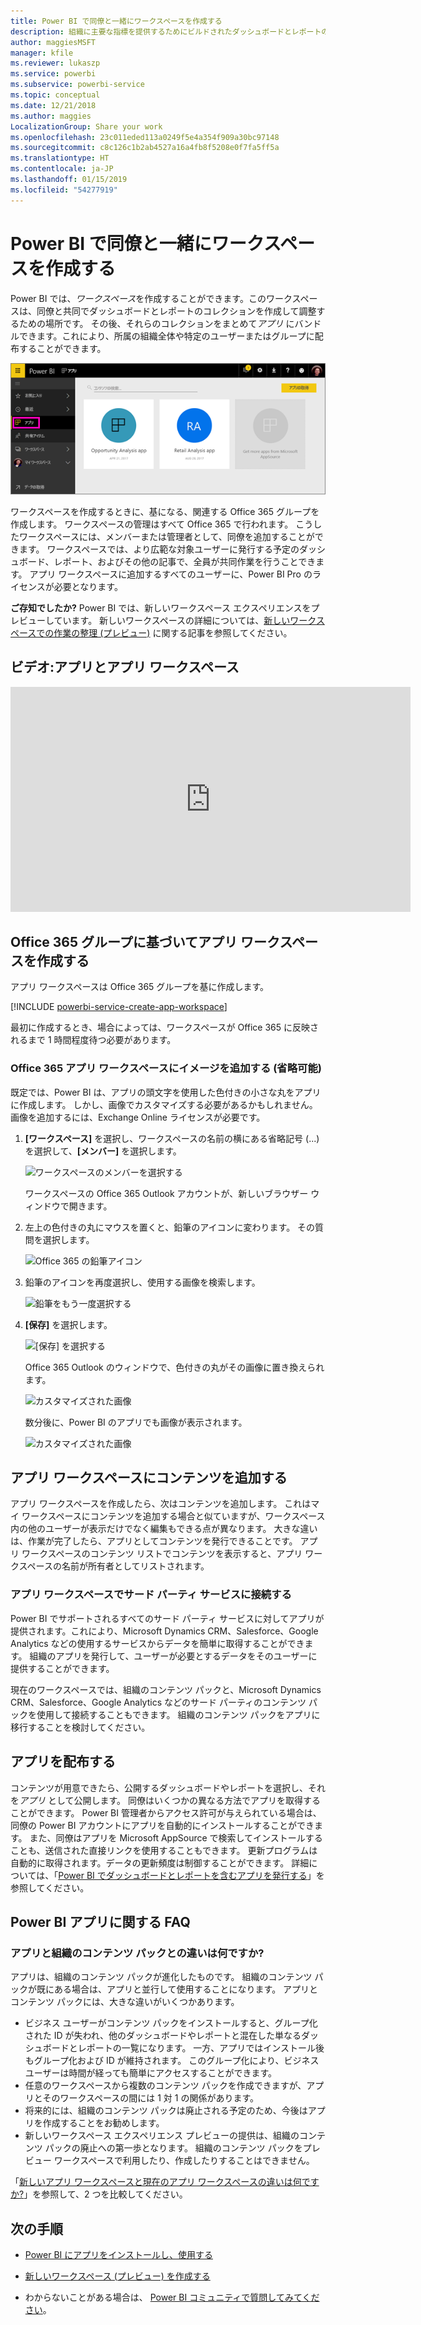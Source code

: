 ```yaml
---
title: Power BI で同僚と一緒にワークスペースを作成する
description: 組織に主要な指標を提供するためにビルドされたダッシュボードとレポートのコレクションである、ワークスペースを作成する方法について説明します。
author: maggiesMSFT
manager: kfile
ms.reviewer: lukaszp
ms.service: powerbi
ms.subservice: powerbi-service
ms.topic: conceptual
ms.date: 12/21/2018
ms.author: maggies
LocalizationGroup: Share your work
ms.openlocfilehash: 23c011eded113a0249f5e4a354f909a30bc97148
ms.sourcegitcommit: c8c126c1b2ab4527a16a4fb8f5208e0f7fa5ff5a
ms.translationtype: HT
ms.contentlocale: ja-JP
ms.lasthandoff: 01/15/2019
ms.locfileid: "54277919"
---
```

# <a name="create-workspaces-with-your-colleagues-in-power-bi"></a>Power BI で同僚と一緒にワークスペースを作成する

Power BI では、*ワークスペース*を作成することができます。このワークスペースは、同僚と共同でダッシュボードとレポートのコレクションを作成して調整するための場所です。 その後、それらのコレクションをまとめて*アプリ* にバンドルできます。これにより、所属の組織全体や特定のユーザーまたはグループに配布することができます。 

![Power BI アプリ](media/service-create-workspaces/power-bi-apps-left-nav.png)

ワークスペースを作成するときに、基になる、関連する Office 365 グループを作成します。 ワークスペースの管理はすべて Office 365 で行われます。 こうしたワークスペースには、メンバーまたは管理者として、同僚を追加することができます。 ワークスペースでは、より広範な対象ユーザーに発行する予定のダッシュボード、レポート、およびその他の記事で、全員が共同作業を行うことできます。 アプリ ワークスペースに追加するすべてのユーザーに、Power BI Pro のライセンスが必要となります。 

**ご存知でしたか?**  Power BI では、新しいワークスペース エクスペリエンスをプレビューしています。 新しいワークスペースの詳細については、[新しいワークスペースでの作業の整理 (プレビュー)](service-new-workspaces.md) に関する記事を参照してください。 

## <a name="video-apps-and-app-workspaces"></a>ビデオ:アプリとアプリ ワークスペース
<iframe width="640" height="360" src="https://www.youtube.com/embed/Ey5pyrr7Lk8?showinfo=0" frameborder="0" allowfullscreen></iframe>

## <a name="create-an-app-workspace-based-on-an-office-365-group"></a>Office 365 グループに基づいてアプリ ワークスペースを作成する

アプリ ワークスペースは Office 365 グループを基に作成します。

[!INCLUDE [powerbi-service-create-app-workspace](./includes/powerbi-service-create-app-workspace.md)]

最初に作成するとき、場合によっては、ワークスペースが Office 365 に反映されるまで 1 時間程度待つ必要があります。 

### <a name="add-an-image-to-your-office-365-app-workspace-optional"></a>Office 365 アプリ ワークスペースにイメージを追加する (省略可能)
既定では、Power BI は、アプリの頭文字を使用した色付きの小さな丸をアプリに作成します。 しかし、画像でカスタマイズする必要があるかもしれません。 画像を追加するには、Exchange Online ライセンスが必要です。

1. **[ワークスペース]** を選択し、ワークスペースの名前の横にある省略記号 (...) を選択して、**[メンバー]** を選択します。 
   
     ![ワークスペースのメンバーを選択する](media/service-create-distribute-apps/power-bi-apps-workspace-members.png)
   
    ワークスペースの Office 365 Outlook アカウントが、新しいブラウザー ウィンドウで開きます。
2. 左上の色付きの丸にマウスを置くと、鉛筆のアイコンに変わります。 その質問を選択します。
   
     ![Office 365 の鉛筆アイコン](media/service-create-distribute-apps/power-bi-apps-workspace-edit-image.png)
3. 鉛筆のアイコンを再度選択し、使用する画像を検索します。
   
     ![鉛筆をもう一度選択する](media/service-create-distribute-apps/power-bi-apps-workspace-edit-group.png)

4. **[保存]** を選択します。
   
     ![[保存] を選択する](media/service-create-distribute-apps/power-bi-apps-workspace-save-image.png)
   
    Office 365 Outlook のウィンドウで、色付きの丸がその画像に置き換えられます。 
   
     ![カスタマイズされた画像](media/service-create-distribute-apps/power-bi-apps-workspace-image-in-office-365.png)
   
    数分後に、Power BI のアプリでも画像が表示されます。
   
     ![カスタマイズされた画像](media/service-create-distribute-apps/power-bi-apps-image.png)

## <a name="add-content-to-your-app-workspace"></a>アプリ ワークスペースにコンテンツを追加する

アプリ ワークスペースを作成したら、次はコンテンツを追加します。 これはマイ ワークスペースにコンテンツを追加する場合と似ていますが、ワークスペース内の他のユーザーが表示だけでなく編集もできる点が異なります。 大きな違いは、作業が完了したら、アプリとしてコンテンツを発行できることです。 アプリ ワークスペースのコンテンツ リストでコンテンツを表示すると、アプリ ワークスペースの名前が所有者としてリストされます。

### <a name="connect-to-third-party-services-in-app-workspaces"></a>アプリ ワークスペースでサード パーティ サービスに接続する

Power BI でサポートされるすべてのサード パーティ サービスに対してアプリが提供されます。これにより、Microsoft Dynamics CRM、Salesforce、Google Analytics などの使用するサービスからデータを簡単に取得することができます。 組織のアプリを発行して、ユーザーが必要とするデータをそのユーザーに提供することができます。

現在のワークスペースでは、組織のコンテンツ パックと、Microsoft Dynamics CRM、Salesforce、Google Analytics などのサード パーティのコンテンツ パックを使用して接続することもできます。 組織のコンテンツ パックをアプリに移行することを検討してください。

## <a name="distribute-an-app"></a>アプリを配布する

コンテンツが用意できたら、公開するダッシュボードやレポートを選択し、それを*アプリ* として公開します。 同僚はいくつかの異なる方法でアプリを取得することができます。 Power BI 管理者からアクセス許可が与えられている場合は、同僚の Power BI アカウントにアプリを自動的にインストールすることができます。 また、同僚はアプリを Microsoft AppSource で検索してインストールすることも、送信された直接リンクを使用することもできます。 更新プログラムは自動的に取得されます。データの更新頻度は制御することができます。 詳細については、「[Power BI でダッシュボードとレポートを含むアプリを発行する](service-create-distribute-apps.md)」を参照してください。

## <a name="power-bi-apps-faq"></a>Power BI アプリに関する FAQ

### <a name="how-are-apps-different-from-organizational-content-packs"></a>アプリと組織のコンテンツ パックとの違いは何ですか?
アプリは、組織のコンテンツ パックが進化したものです。 組織のコンテンツ パックが既にある場合は、アプリと並行して使用することになります。 アプリとコンテンツ パックには、大きな違いがいくつかあります。 

* ビジネス ユーザーがコンテンツ パックをインストールすると、グループ化された ID が失われ、他のダッシュボードやレポートと混在した単なるダッシュボードとレポートの一覧になります。 一方、アプリではインストール後もグループ化および ID が維持されます。 このグループ化により、ビジネス ユーザーは時間が経っても簡単にアクセスすることができます。
* 任意のワークスペースから複数のコンテンツ パックを作成できますが、アプリとそのワークスペースの間には 1 対 1 の関係があります。 
* 将来的には、組織のコンテンツ パックは廃止される予定のため、今後はアプリを作成することをお勧めします。  
* 新しいワークスペース エクスペリエンス プレビューの提供は、組織のコンテンツ パックの廃止への第一歩となります。 組織のコンテンツ パックをプレビュー ワークスペースで利用したり、作成したりすることはできません。

「[新しいアプリ ワークスペースと現在のアプリ ワークスペースの違いは何ですか?](service-new-workspaces.md#how-are-the-new-workspaces-different-from-current-workspaces)」を参照して、2 つを比較してください。 

## <a name="next-steps"></a>次の手順
* [Power BI にアプリをインストールし、使用する](service-create-distribute-apps.md)
- [新しいワークスペース (プレビュー) を作成する](service-create-the-new-workspaces.md)
* わからないことがある場合は、 [Power BI コミュニティで質問してみてください](http://community.powerbi.com/)。
